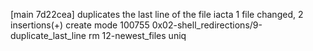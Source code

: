 [main 7d22cea] duplicates the last line of the file iacta
 1 file changed, 2 insertions(+)
 create mode 100755 0x02-shell_redirections/9-duplicate_last_line
rm
12-newest_files
uniq
